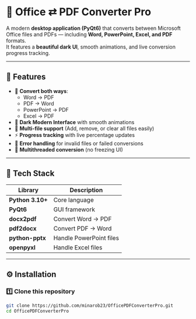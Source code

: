 # 🧩 Office ⇄ PDF Converter Pro

A modern **desktop application (PyQt6)** that converts between Microsoft Office files and PDFs — including **Word, PowerPoint, Excel, and PDF** formats.  
It features a **beautiful dark UI**, smooth animations, and live conversion progress tracking.

---

## 🚀 Features

- 🔁 **Convert both ways**:  
  - Word → PDF  
  - PDF → Word  
  - PowerPoint → PDF  
  - Excel → PDF  
- 🎨 **Dark Modern Interface** with smooth animations  
- 🧩 **Multi-file support** (Add, remove, or clear all files easily)  
- ⚡ **Progress tracking** with live percentage updates  
- 💬 **Error handling** for invalid files or failed conversions  
- 🧵 **Multithreaded conversion** (no freezing UI)

---

## 🧠 Tech Stack

| Library | Description |
|----------|-------------|
| **Python 3.10+** | Core language |
| **PyQt6** | GUI framework |
| **docx2pdf** | Convert Word → PDF |
| **pdf2docx** | Convert PDF → Word |
| **python-pptx** | Handle PowerPoint files |
| **openpyxl** | Handle Excel files |

---

## ⚙️ Installation

### 1️⃣ Clone this repository
```bash
git clone https://github.com/minarob23/OfficePDFConverterPro.git
cd OfficePDFConverterPro
